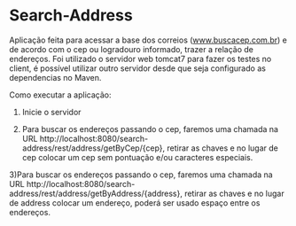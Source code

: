 # Search-Address
Aplicação feita para acessar a base dos correios (www.buscacep.com.br) e de acordo com o cep ou logradouro informado, trazer a relação de endereços.
Foi utilizado o servidor web tomcat7 para fazer os testes no client, é possível utilizar outro servidor desde que seja configurado as dependencias no Maven.

Como executar a aplicação:

1) Inicie o servidor

2) Para buscar os endereços passando o cep, faremos uma chamada na URL http://localhost:8080/search-address/rest/address/getByCep/{cep}, retirar as chaves e no lugar de cep colocar um cep sem pontuação e/ou caracteres especiais.

3)Para buscar os endereços passando o cep, faremos uma chamada na URL http://localhost:8080/search-address/rest/address/getByAddress/{address}, retirar as chaves e no lugar de address colocar um endereço, poderá ser usado espaço entre os endereços.


